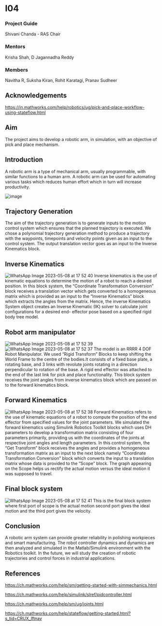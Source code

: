# I04
### Project Guide
Shivani Chanda - RAS Chair
### Mentors
Krisha Shah,
D Jagannadha Reddy
### Members
Navitha R,
Suksha Kiran,
Rohit Karatagi,
Pranav Sudheer
## Acknowledgements
https://in.mathworks.com/help/robotics/ug/pick-and-place-workflow-using-stateflow.html
## Aim
The project aims to develop a robotic arm, in simulation, with an objective of pick and place mechanism.
## Introduction
A robotic arm is a type of mechanical arm, usually programmable, with similar functions to a human arm. A robotic arm can be used for automating various tasks which reduces human effort which in turn
will increase productivity.

![image](https://github.com/DJR-18/I04/assets/122470780/5522385e-4698-4553-ac40-2a70794c7922)
## Trajectory Generation
The aim of the trajectory generation is to generate inputs to the motion control system which ensures that the planned trajectory is executed. We chose a polynomial trajectory generation method to
produce a trajectory with the waypoints, timepoints and velocity points given as an input to the control system. The output translation vector goes as an input to the Inverse Kinematics block.
## Inverse Kinematics
![WhatsApp Image 2023-05-08 at 17 52 40](https://github.com/DJR-18/I04/assets/122470780/07db4b4e-b316-4ddc-9e2f-9bfd7172f934)
Inverse kinematics is the use of kinematic equations to determine the motion of a robot to reach a desired position. In this block system, the “Coordinate Transformation Conversion” block receives a
translation vector which gets converted to a homogeneous matrix which is provided as an input to the “Inverse Kinematics” block which extracts the angles from the matrix. Hence, the inverse Kinematics
System object creates an Inverse Kinematic (IK) solver to calculate joint configurations for a desired end- effector pose based on a specified rigid body tree model.
## Robot arm manipulator
![WhatsApp Image 2023-05-08 at 17 52 39](https://github.com/DJR-18/I04/assets/122470780/bc820556-da53-4fe1-b00e-d9ad8516d0ca)
![WhatsApp Image 2023-05-08 at 17 52 37](https://github.com/DJR-18/I04/assets/122470780/ec80d5c1-218e-4824-9071-351078f7a8f2)
The model is an RRRR 4 DOF Robot Manipulator. We used “Rigid Transform” Blocks to keep shifting the World Frame to the centre of the bodies.It consists of a fixed base plate, a rotating base, and 3
links with revolute joints rotating in a direction perpendicular to rotation of the base. A rigid end effector was attached to the end of the last link for pick and place functionality. This block
system receives the joint angles from inverse kinematics block which are passed on to the forward kinematics block.
## Forward Kinematics
![WhatsApp Image 2023-05-08 at 17 52 38](https://github.com/DJR-18/I04/assets/122470780/70fe8c38-aff5-4f88-8764-e444a4a46a70)
Forward Kinematics refers to the use of kinematic equations of a robot to compute the position of the end effector from specified values for the joint parameters. We simulated the forward kinematics
using Simulink Robotics Toolkit blocks which uses DH parameters to develop a transformation matrix consisting of four parameters primarily, providing us with the coordinates of the joints at respective
joint angles and length parameters. In this control system, the “Get Transform” block receives the angles and provides a homogeneous transformation matrix as an input to the next block namely
“Coordinate Transformation Conversion” block which converts the input to a translation matrix whose data is provided to the “Scope” block. The graph appearing on the Scope helps us rectify the actual
motion versus the ideal motion it was supposed to travel.
## Final block system
![WhatsApp Image 2023-05-08 at 17 52 41](https://github.com/DJR-18/I04/assets/122470780/24cff656-6c7d-4269-be67-7d87f8f8fe92)
This is the final block system where first port of scope is the actual motion second port gives the ideal motion and the third port gives the velocity.
## Conclusion
A robotic arm system can provide greater reliability in polishing workpieces and smart manufacturing. The robot  controller  dynamics  and  dynamics  are then analyzed  and  simulated  in  the
Matlab/Simulink environment with the Robotics toolkit. In the future, we will study the creation of robotic trajectories and control forces in industrial applications.
## References
https://ch.mathworks.com/help/sm/getting-started-with-simmechanics.html

https://ch.mathworks.com/help/simulink/slref/pidcontroller.html

https://ch.mathworks.com/help/sm/ug/joints.html

https://ch.mathworks.com/help/stateflow/getting-started.html?s_tid=CRUX_lftnav
